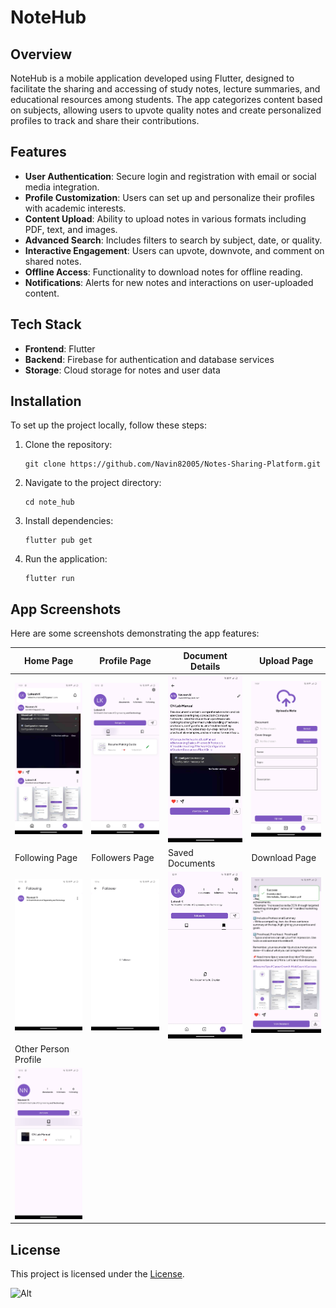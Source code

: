 # NoteHub

## Overview
NoteHub is a mobile application developed using Flutter, designed to facilitate the sharing and accessing of study notes, lecture summaries, and educational resources among students. The app categorizes content based on subjects, allowing users to upvote quality notes and create personalized profiles to track and share their contributions.

## Features
- **User Authentication**: Secure login and registration with email or social media integration.
- **Profile Customization**: Users can set up and personalize their profiles with academic interests.
- **Content Upload**: Ability to upload notes in various formats including PDF, text, and images.
- **Advanced Search**: Includes filters to search by subject, date, or quality.
- **Interactive Engagement**: Users can upvote, downvote, and comment on shared notes.
- **Offline Access**: Functionality to download notes for offline reading.
- **Notifications**: Alerts for new notes and interactions on user-uploaded content.

## Tech Stack
- **Frontend**: Flutter
- **Backend**: Firebase for authentication and database services
- **Storage**: Cloud storage for notes and user data

## Installation

To set up the project locally, follow these steps:

   1. Clone the repository:
      ```
      git clone https://github.com/Navin82005/Notes-Sharing-Platform.git
      ```
      
   2. Navigate to the project directory:
      ```
      cd note_hub
      ```
      
   3. Install dependencies:
      ```
      flutter pub get
      ```
      
   4. Run the application:
      ```
      flutter run
      ```

## App Screenshots

Here are some screenshots demonstrating the app features:

| Home Page                      | Profile Page                   | Document Details             | Upload Page                  |
| ------------------------------ | ------------------------------ | ---------------------------- | ---------------------------- |
| ![Home Page](outputs/home.jpg) | ![Profile Page](outputs/profile.jpg) | ![Document Details](outputs/document.jpg) | ![Upload Page](outputs/upload.jpg) |
| Following Page                 | Followers Page                   | Saved Documents             | Download Page                 |
| ![Home Page](outputs/following.jpg) | ![Profile Page](outputs/followers.jpg) | ![Document Details](outputs/saved.jpg) | ![Upload Page](outputs/download.jpg) |
| Other Person Profile           |
| ![Home Page](outputs/other-profile.jpg) |



## License
This project is licensed under the [License](LICENSE).


![Alt](https://repobeats.axiom.co/api/embed/2875c3c5aeb4338e0569f6d23203cb8794666edc.svg "Repobeats analytics image")
